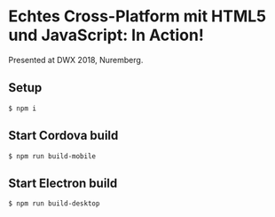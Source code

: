 # Echtes Cross-Platform mit HTML5 und JavaScript: In Action!

Presented at DWX 2018, Nuremberg.

## Setup

```
$ npm i
```

## Start Cordova build

```
$ npm run build-mobile
```

## Start Electron build

```
$ npm run build-desktop
```
